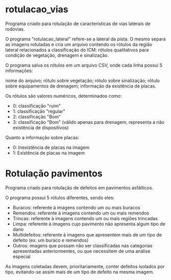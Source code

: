 # rotulacao_vias
Programa criado para rotulação de caracteristicas de vias laterais de rodovias.

O programa "rotulacao_lateral" refere-se a lateral da pista. O mesmo separa as imagens rotuladas e cria um arquivo contendo os rótulos da região lateral relacionados a classificação do ICM: rótulos qualitativos para condição de vegetação, drenagem e sinalização.

O programa salva os rótulos em um arquivo CSV, onde cada linha possui 5 informações:

nome do arquivo; rótulo sobre vegetação; rótulo sobre sinalização; rótulo sobre equipamentos de drenagem; informação da existência de placas.

Os rótulos são valores numéricos, determinados como:

- 0: classificação "ruim"
- 1: classificação "regular"
- 2: classificação "Bom"
- 3: classificação "Bom" (válido apenas para drenagem, representa a não existência de dispositivos)

Quanto a informação sobre placas:

- 0: Inexistência de placas na imagem
- 1: Existência de placas na imagem

# Rotulação pavimentos
Programa criado para rotulação de defeitos em pavimentos asfálticos.

O programa possui 5 rótulos diferentes, sendo eles:

- Buracos:  referente à imagens contendo um ou mais buracos
- Remendos: referente à imagens contendo um ou mais remendos
- Trincas:  referente à imagens contendo um ou mais regiões trincadas
- Limpa:    referente à imagens cujo pavimento não apresenta algum tipo de dano
- Multidefeitos: referente à imagens que apresentem mais de um tipo de defeito (ex: um buraco e remendos)
- Outros: imagens que possam não ser classificadas nas categorias apresentadas anteriormentes, ou que necessitem de uma análise especial

As imagens coletadas devem, prioritariamente, conter defeitos isolados por tipo, evitando-se assim mais de um tipo de defeito na mesma imagem.
